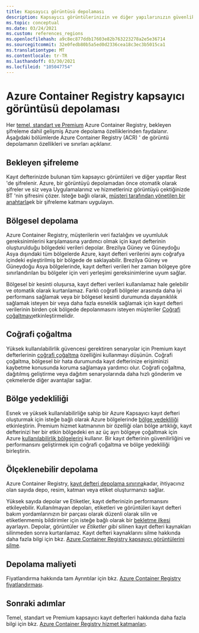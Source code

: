 ```yaml
---
title: Kapsayıcı görüntüsü depolaması
description: Kapsayıcı görüntülerinizin ve diğer yapılarınızın güvenlik, artıklık ve kapasite dahil Azure Container Registry nasıl depolandığı hakkında ayrıntılar.
ms.topic: conceptual
ms.date: 03/24/2021
ms.custom: references_regions
ms.openlocfilehash: a9c8ec877ddb17603e82b763223278a2e5e36714
ms.sourcegitcommit: 32e0fedb80b5a5ed0d2336cea18c3ec3b5015ca1
ms.translationtype: MT
ms.contentlocale: tr-TR
ms.lasthandoff: 03/30/2021
ms.locfileid: "105047754"
---
```

# <a name="container-image-storage-in-azure-container-registry"></a>Azure Container Registry kapsayıcı görüntüsü depolaması

Her [temel, standart ve Premium](container-registry-skus.md) Azure Container Registry, bekleyen şifreleme dahil gelişmiş Azure depolama özelliklerinden faydalanır. Aşağıdaki bölümlerde Azure Container Registry (ACR) ' de görüntü depolamanın özellikleri ve sınırları açıklanır.

## <a name="encryption-at-rest"></a>Bekleyen şifreleme

Kayıt defterinizde bulunan tüm kapsayıcı görüntüleri ve diğer yapıtlar Rest 'de şifrelenir. Azure, bir görüntüyü depolamadan önce otomatik olarak şifreler ve siz veya Uygulamalarınız ve hizmetleriniz görüntüyü çektiğinizde BT 'nin şifresini çözer. İsteğe bağlı olarak, [müşteri tarafından yönetilen bir anahtarla](container-registry-customer-managed-keys.md)ek bir şifreleme katmanı uygulayın.

## <a name="regional-storage"></a>Bölgesel depolama

Azure Container Registry, müşterilerin veri fazlalığını ve uyumluluk gereksinimlerini karşılamasına yardımcı olmak için kayıt defterinin oluşturulduğu bölgedeki verileri depolar. Brezilya Güney ve Güneydoğu Asya dışındaki tüm bölgelerde Azure, kayıt defteri verilerini aynı coğrafya içindeki eşleştirilmiş bir bölgede de saklayabilir. Brezilya Güney ve Güneydoğu Asya bölgelerinde, kayıt defteri verileri her zaman bölgeye göre sınırlandırılan bu bölgeler için veri yerleşimi gereksinimlerine uyum sağlar.

Bölgesel bir kesinti oluşursa, kayıt defteri verileri kullanılamaz hale gelebilir ve otomatik olarak kurtarılamaz. Farklı coğrafi bölgeler arasında daha iyi performans sağlamak veya bir bölgesel kesinti durumunda dayanıklılık sağlamak isteyen bir veya daha fazla esneklik sağlamak için kayıt defteri verilerinin birden çok bölgede depolanmasını isteyen müşteriler [Coğrafi çoğaltmayı](container-registry-geo-replication.md)etkinleştirmelidir.

## <a name="geo-replication"></a>Coğrafi çoğaltma

Yüksek kullanılabilirlik güvencesi gerektiren senaryolar için Premium kayıt defterlerinin [coğrafi çoğaltma](container-registry-geo-replication.md) özelliğini kullanmayı düşünün. Coğrafi çoğaltma, bölgesel bir hata durumunda kayıt defterinize erişiminizi kaybetme konusunda koruma sağlamaya yardımcı olur. Coğrafi çoğaltma, dağıtılmış geliştirme veya dağıtım senaryolarında daha hızlı gönderim ve çekmelerde diğer avantajlar sağlar.

## <a name="zone-redundancy"></a>Bölge yedekliliği

Esnek ve yüksek kullanılabilirliğe sahip bir Azure Kapsayıcı kayıt defteri oluşturmak için isteğe bağlı olarak Azure bölgelerinde [bölge yedekliliği](zone-redundancy.md) etkinleştirin. Premium hizmet katmanının bir özelliği olan bölge artıklığı, kayıt defterinizi her bir etkin bölgedeki en az üç ayrı bölgeye çoğaltmak için Azure [kullanılabilirlik bölgelerini](../availability-zones/az-overview.md) kullanır. Bir kayıt defterinin güvenilirliğini ve performansını geliştirmek için coğrafi çoğaltma ve bölge yedekliliği birleştirin. 

## <a name="scalable-storage"></a>Ölçeklenebilir depolama

Azure Container Registry, [kayıt defteri depolama sınırına](container-registry-skus.md#service-tier-features-and-limits)kadar, ihtiyacınız olan sayıda depo, resim, katman veya etiket oluşturmanızı sağlar. 

Yüksek sayıda depolar ve Etiketler, kayıt defterinizin performansını etkileyebilir. Kullanılmayan depoları, etiketleri ve görüntüleri kayıt defteri bakım yordamlarınızın bir parçası olarak düzenli olarak silin ve etiketlenmemiş bildirimler için isteğe bağlı olarak bir [bekletme ilkesi](container-registry-retention-policy.md) ayarlayın. Depolar, görüntüler *ve Etiketler gibi* silinen kayıt defteri kaynakları silinmeden sonra kurtarılamaz. Kayıt defteri kaynaklarını silme hakkında daha fazla bilgi için bkz. [Azure Container Registry kapsayıcı görüntülerini silme](container-registry-delete.md).

## <a name="storage-cost"></a>Depolama maliyeti

Fiyatlandırma hakkında tam Ayrıntılar için bkz. [Azure Container Registry fiyatlandırması][pricing].

## <a name="next-steps"></a>Sonraki adımlar

Temel, standart ve Premium kapsayıcı kayıt defterleri hakkında daha fazla bilgi için bkz. [Azure Container Registry hizmet katmanları](container-registry-skus.md).

<!-- IMAGES -->

<!-- LINKS - External -->
[portal]: https://portal.azure.com
[pricing]: https://aka.ms/acr/pricing

<!-- LINKS - Internal -->

